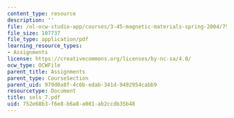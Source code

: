```yaml
---
content_type: resource
description: ''
file: /ol-ocw-studio-app/courses/3-45-magnetic-materials-spring-2004/752e68b3f6e8b6a8a081ab2ccdb35b48_sols_7.pdf
file_size: 107737
file_type: application/pdf
learning_resource_types:
- Assignments
license: https://creativecommons.org/licenses/by-nc-sa/4.0/
ocw_type: OCWFile
parent_title: Assignments
parent_type: CourseSection
parent_uid: 979d0a8f-4c6b-edab-341d-9492954cabb9
resourcetype: Document
title: sols_7.pdf
uid: 752e68b3-f6e8-b6a8-a081-ab2ccdb35b48
---
```

